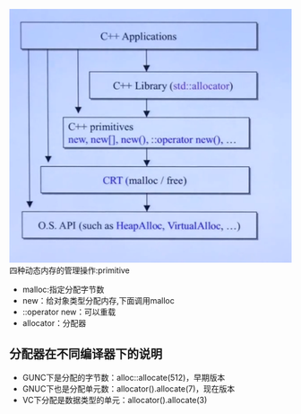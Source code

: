 ![](picture/基本概念-4c516aeb.png)
四种动态内存的管理操作:primitive
- malloc:指定分配字节数
- new：给对象类型分配内存,下面调用malloc
- ::operator new：可以重载
- allocator：分配器
## 分配器在不同编译器下的说明
- GUNC下是分配的字节数：alloc::allocate(512)，早期版本
- GNUC下也是分配单元数：allocator<int>().allocate(7)，现在版本
- VC下分配是数据类型的单元：allocator<int>().allocate(3)
